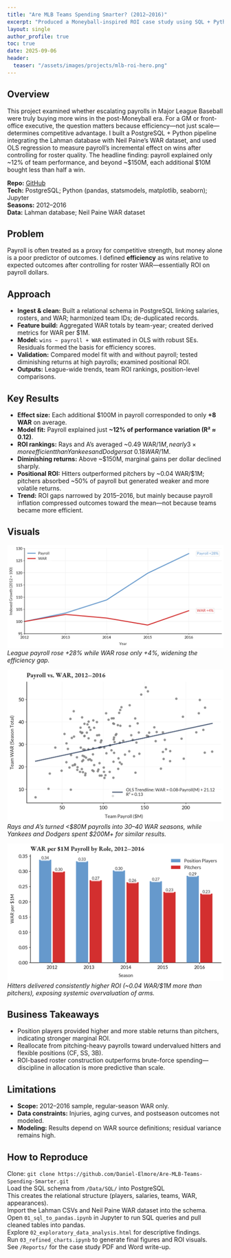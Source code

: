 ```yaml
---
title: "Are MLB Teams Spending Smarter? (2012–2016)"
excerpt: "Produced a Moneyball-inspired ROI case study using SQL + Python to highlight how disciplined allocation can outpace financial scale, with lessons transferable to corporate strategy."
layout: single
author_profile: true
toc: true
date: 2025-09-06
header:
  teaser: "/assets/images/projects/mlb-roi-hero.png"
---
```


## Overview
This project examined whether escalating payrolls in Major League Baseball were truly buying more wins in the post-Moneyball era. For a GM or front-office executive, the question matters because efficiency—not just scale—determines competitive advantage. I built a PostgreSQL + Python pipeline integrating the Lahman database with Neil Paine’s WAR dataset, and used OLS regression to measure payroll’s incremental effect on wins after controlling for roster quality. The headline finding: payroll explained only ~12% of team performance, and beyond ~$150M, each additional $10M bought less than half a win.

**Repo:** [GitHub](https://github.com/Daniel-Elmore/Are-MLB-Teams-Spending-Smarter)  
**Tech:** PostgreSQL; Python (pandas, statsmodels, matplotlib, seaborn); Jupyter  
**Seasons:** 2012–2016  
**Data:** Lahman database; Neil Paine WAR dataset  

## Problem
Payroll is often treated as a proxy for competitive strength, but money alone is a poor predictor of outcomes. I defined **efficiency** as wins relative to expected outcomes after controlling for roster WAR—essentially ROI on payroll dollars.

## Approach
- **Ingest & clean:** Built a relational schema in PostgreSQL linking salaries, rosters, and WAR; harmonized team IDs; de-duplicated records.  
- **Feature build:** Aggregated WAR totals by team-year; created derived metrics for WAR per $1M.  
- **Model:** `wins ~ payroll + WAR` estimated in OLS with robust SEs. Residuals formed the basis for efficiency scores.  
- **Validation:** Compared model fit with and without payroll; tested diminishing returns at high payrolls; examined positional ROI.  
- **Outputs:** League-wide trends, team ROI rankings, position-level comparisons.

## Key Results
- **Effect size:** Each additional $100M in payroll corresponded to only **+8 WAR** on average.  
- **Model fit:** Payroll explained just **~12% of performance variation (R² ≈ 0.12)**.  
- **ROI rankings:** Rays and A’s averaged ~0.49 WAR/$1M, nearly 3× more efficient than Yankees and Dodgers at ~0.18 WAR/$1M.  
- **Diminishing returns:** Above ~$150M, marginal gains per dollar declined sharply.  
- **Positional ROI:** Hitters outperformed pitchers by ~0.04 WAR/$1M; pitchers absorbed ~50% of payroll but generated weaker and more volatile returns.  
- **Trend:** ROI gaps narrowed by 2015–2016, but mainly because payroll inflation compressed outcomes toward the mean—not because teams became more efficient.

## Visuals
![](/assets/images/projects/slide06_payroll_vs_war_indexed.png)
*League payroll rose +28% while WAR rose only +4%, widening the efficiency gap.*

![](/assets/images/projects/slide09_payroll_vs_war_scatter.png)
*Rays and A’s turned <$80M payrolls into 30–40 WAR seasons, while Yankees and Dodgers spent $200M+ for similar results.*

![](/assets/images/projects/slide23_war_per_m_by_role_yearly.png)
*Hitters delivered consistently higher ROI (~0.04 WAR/$1M more than pitchers), exposing systemic overvaluation of arms.*

## Business Takeaways
- Position players provided higher and more stable returns than pitchers, indicating stronger marginal ROI.  
- Reallocate from pitching-heavy payrolls toward undervalued hitters and flexible positions (CF, SS, 3B).  
- ROI-based roster construction outperforms brute-force spending—discipline in allocation is more predictive than scale.  

## Limitations
- **Scope:** 2012–2016 sample, regular-season WAR only.  
- **Data constraints:** Injuries, aging curves, and postseason outcomes not modeled.  
- **Modeling:** Results depend on WAR source definitions; residual variance remains high.  

## How to Reproduce
Clone: `git clone https://github.com/Daniel-Elmore/Are-MLB-Teams-Spending-Smarter.git`  
Load the SQL schema from `/Data/SQL/` into PostgreSQL  
This creates the relational structure (players, salaries, teams, WAR, appearances).  
Import the Lahman CSVs and Neil Paine WAR dataset into the schema.  
Open `01_sql_to_pandas.ipynb` in Jupyter to run SQL queries and pull cleaned tables into pandas.  
Explore `02_exploratory_data_analysis.html` for descriptive findings.  
Run `03_refined_charts.ipynb` to generate final figures and ROI visuals.  
See `/Reports/` for the case study PDF and Word write-up.  
